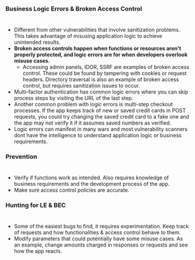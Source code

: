 ### Business Logic Errors & Broken Access Control
#
* Different from other vulnerabilities that involve sanitization problems. This takes
  advantage of misusing application logic to achieve unintended results.
* **Broken access controls happen when functions or resources aren't properly protected, 
  and logic errors are for when developers overlook misuse cases.**
    * Accessing admin panels, IDOR, SSRF are examples of broken access control. These
      could be found by tampering with cookies or request headers. Directory traversal is also
      an example of broken access control, but requires sanitization issues to occur.
* Multi-factor authentication has common logic errors where you can skip 
  process steps by visiting the URL of the last step.
* Another common problem with logic errors is multi-step checkout processes.
  If the app keeps track of new or saved credit cards in POST requests, you
  could try changing the saved credit card to a fake one and the app may not
  verify it if it assumes saved numbers as verified.
* Logic errors can manifest in many wars and most vulnerability scanners dont have the
  intelligence to understand application logic or business requirements.
### Prevention
#
* Verify if functions work as intended. Also requires knowledge of business
  requirements and the development process of the app.
* Make sure access control policies are accurate.
### Hunting for LE & BEC
#
* Some of the easiest bugs to find, it requires experimentation. Keep track of requests
  and how functionalities & access control behave to them.
* Modify parameters that could potentially have some misuse cases. As an example, change
  amounts charged in responses or requests and see how the app reacts.
